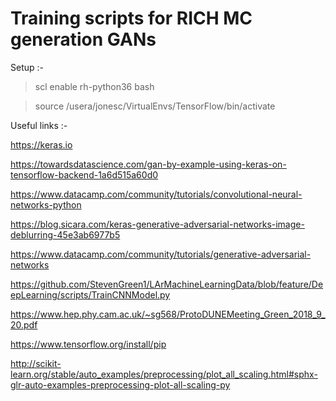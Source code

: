 # Training scripts for RICH MC generation GANs

Setup :-

> scl enable rh-python36 bash

> source /usera/jonesc/VirtualEnvs/TensorFlow/bin/activate

Useful links :-

https://keras.io

https://towardsdatascience.com/gan-by-example-using-keras-on-tensorflow-backend-1a6d515a60d0

https://www.datacamp.com/community/tutorials/convolutional-neural-networks-python

https://blog.sicara.com/keras-generative-adversarial-networks-image-deblurring-45e3ab6977b5

https://www.datacamp.com/community/tutorials/generative-adversarial-networks

https://github.com/StevenGreen1/LArMachineLearningData/blob/feature/DeepLearning/scripts/TrainCNNModel.py

https://www.hep.phy.cam.ac.uk/~sg568/ProtoDUNEMeeting_Green_2018_9_20.pdf

https://www.tensorflow.org/install/pip 

http://scikit-learn.org/stable/auto_examples/preprocessing/plot_all_scaling.html#sphx-glr-auto-examples-preprocessing-plot-all-scaling-py
